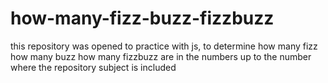 # how-many-fizz-buzz-fizzbuzz
this repository was opened to practice with js, to determine how many fizz how many buzz how many fizzbuzz are in the numbers up to the number where the repository subject is included
